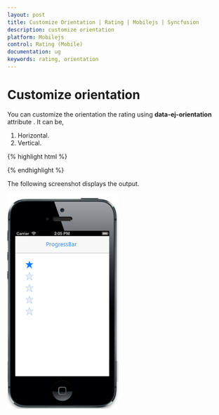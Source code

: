 ```yaml
---
layout: post
title: Customize Orientation | Rating | Mobilejs | Syncfusion
description: customize orientation
platform: Mobilejs
control: Rating (Mobile)
documentation: ug
keywords: rating, orientation
---
```


# Customize orientation

You can customize the orientation the rating using **data-ej-orientation** attribute . It can be,

1. Horizontal.
2. Vertical. 

{% highlight html %}

<div id="rating_sample" data-role="ejmrating" data-ej-orientation="vertical">

</div>

{% endhighlight %}

The following screenshot displays the output.                        

![](Customize-Orientation_images/Customize-Orientation_img1.png)